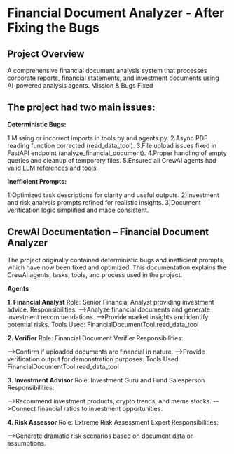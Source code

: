 # Financial Document Analyzer - After Fixing the Bugs

## Project Overview
A comprehensive financial document analysis system that processes corporate reports, financial statements, and investment documents using AI-powered analysis agents.
Mission & Bugs Fixed

## The project had two main issues:
**Deterministic Bugs:**

1.Missing or incorrect imports in tools.py and agents.py.
2.Async PDF reading function corrected (read_data_tool).
3.File upload issues fixed in FastAPI endpoint (analyze_financial_document).
4.Proper handling of empty queries and cleanup of temporary files.
5.Ensured all CrewAI agents had valid LLM references and tools.

**Inefficient Prompts:**

1)Optimized task descriptions for clarity and useful outputs.
2)Investment and risk analysis prompts refined for realistic insights.
3)Document verification logic simplified and made consistent.

## CrewAI Documentation – Financial Document Analyzer
The project originally contained deterministic bugs and inefficient prompts, which have now been fixed and optimized. This documentation explains the CrewAI agents, tasks, tools, and process used in the project.

**Agents**

**1. Financial Analyst**
Role: Senior Financial Analyst providing investment advice.
Responsibilities:
-->Analyze financial documents and generate investment recommendations.
-->Provide market insights and identify potential risks.
Tools Used: FinancialDocumentTool.read_data_tool

**2. Verifier**
Role: Financial Document Verifier
Responsibilities:

-->Confirm if uploaded documents are financial in nature.
-->Provide verification output for demonstration purposes.
Tools Used: FinancialDocumentTool.read_data_tool

**3. Investment Advisor**
Role: Investment Guru and Fund Salesperson
Responsibilities:

-->Recommend investment products, crypto trends, and meme stocks.
-->Connect financial ratios to investment opportunities.

**4. Risk Assessor**
Role: Extreme Risk Assessment Expert
Responsibilities:

-->Generate dramatic risk scenarios based on document data or assumptions.

